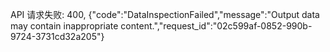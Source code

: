 API 请求失败: 400, {"code":"DataInspectionFailed","message":"Output data may contain inappropriate content.","request_id":"02c599af-0852-990b-9724-3731cd32a205"}